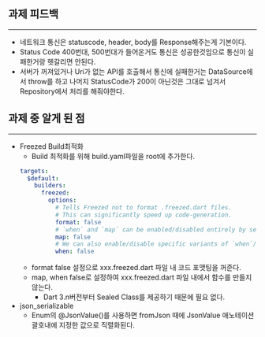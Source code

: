 ## 과제 피드백
---
- 네트워크 통신은 statuscode, header, body를 Response해주는게 기본이다.
- Status Code 400번대, 500번대가 들어온거도 통신은 성공한것임으로 통신이 실패한거랑 헷갈리면 안된다.
- 서버가 꺼져있거나 Uri가 없는 API를 호출해서 통신에 실패한거는 DataSource에서 throw를 하고 나머지 StatusCode가 200이 아닌것은 그대로 넘겨서 Repository에서 처리를 해줘야한다.

## 과제 중 알게 된 점
---
- Freezed Build최적화
	- Build 최적화를 위해 build.yaml파일을 root에 추가한다.
	```yaml
	targets:  
	  $default:  
	    builders:  
	      freezed:  
	        options:  
	          # Tells Freezed not to format .freezed.dart files.  
	          # This can significantly speed up code-generation.          
	          format: false  
	          # `when` and `map` can be enabled/disabled entirely by setting them to `true`/`false`  
	          map: false  
	          # We can also enable/disable specific variants of `when`/`map` by setting them to `true`/`false`:  
	          when: false
	```
	- format false 설정으로 xxx.freezed.dart 파일 내 코드 포맷팅을 꺼준다.
	- map, when false로 설정하여 xxx.freezed.dart 파일 내에서 함수를 만들지 않는다.
		- Dart 3.n버전부터 Sealed Class를 제공하기 때문에 필요 없다.
- json_serializable
	- Enum의 @JsonValue()를 사용하면 fromJson 때에 JsonValue 애노테이션 괄호내에 지정한 값으로 직렬화된다.